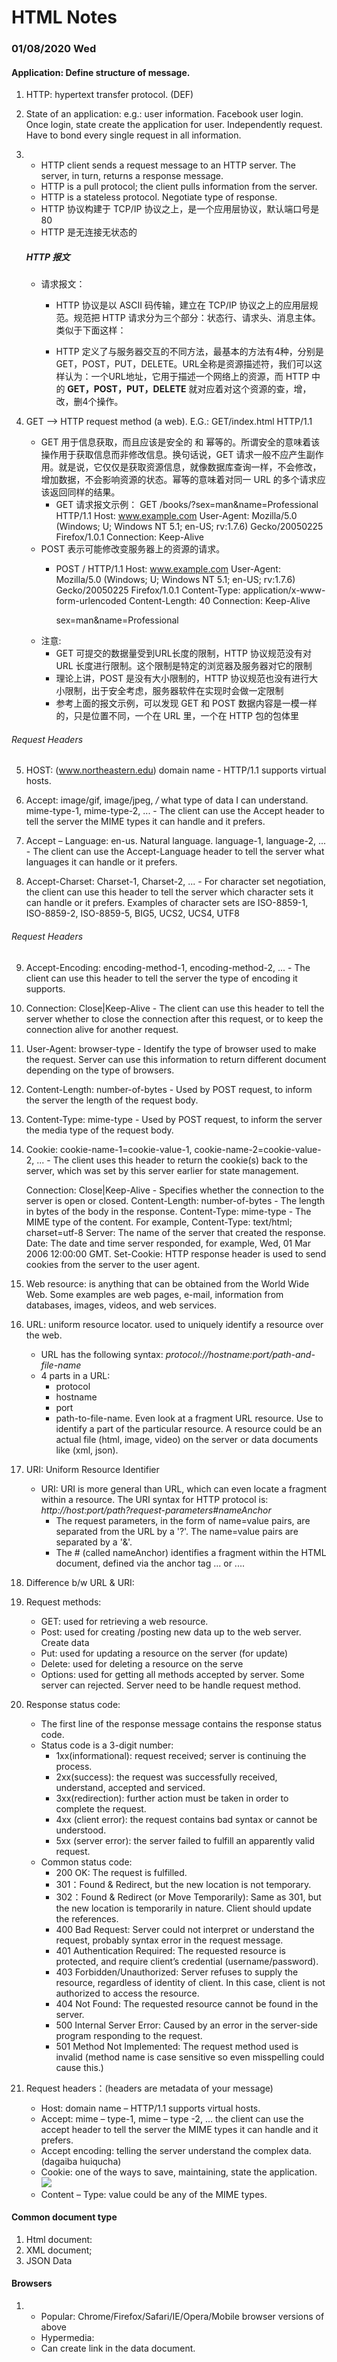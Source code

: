 # HTML Notes
### 01/08/2020 Wed ###
 
#### Application: Define structure of message.
1.	HTTP: hypertext transfer protocol. (DEF)
2.	State of an application: e.g.: user information. Facebook user login. Once login, state create the application for user. Independently request. Have to bond every single request in all information. 
3.	* HTTP client sends a request message to an HTTP server. The server, in         turn, returns a response message. 
    * HTTP is a pull protocol; the client pulls information from the server.
    * HTTP is a stateless protocol. Negotiate type of response. 
    <!------HTTP 特性------>
    * HTTP 协议构建于 TCP/IP 协议之上，是一个应用层协议，默认端口号是 80
    * HTTP 是无连接无状态的
    ##### HTTP 报文
    * 请求报文：
        * HTTP 协议是以 ASCII 码传输，建立在 TCP/IP 协议之上的应用层规范。规范把 HTTP 请求分为三个部分：状态行、请求头、消息主体。类似于下面这样：
        <method> <request-URL> <version>
        <headers>

        <entity-body>

        * HTTP 定义了与服务器交互的不同方法，最基本的方法有4种，分别是GET，POST，PUT，DELETE。URL全称是资源描述符，我们可以这样认为：一个URL地址，它用于描述一个网络上的资源，而 HTTP 中的 **GET，POST，PUT，DELETE** 就对应着对这个资源的查，增，改，删4个操作。


4.	GET --> HTTP request method (a web). E.G.: GET/index.html HTTP/1.1
    * GET 用于信息获取，而且应该是安全的 和 幂等的。所谓安全的意味着该操作用于获取信息而非修改信息。换句话说，GET 请求一般不应产生副作用。就是说，它仅仅是获取资源信息，就像数据库查询一样，不会修改，增加数据，不会影响资源的状态。幂等的意味着对同一 URL 的多个请求应该返回同样的结果。
        * GET 请求报文示例：
            GET /books/?sex=man&name=Professional HTTP/1.1
            Host: www.example.com
            User-Agent: Mozilla/5.0 (Windows; U; Windows NT 5.1; en-US; rv:1.7.6)
            Gecko/20050225 Firefox/1.0.1
            Connection: Keep-Alive
    
    <!-------POST------->
    * POST 表示可能修改变服务器上的资源的请求。
        * POST / HTTP/1.1
          Host: www.example.com
          User-Agent: Mozilla/5.0 (Windows; U; Windows NT 5.1; en-US; rv:1.7.6)
          Gecko/20050225 Firefox/1.0.1
          Content-Type: application/x-www-form-urlencoded
          Content-Length: 40
          Connection: Keep-Alive

          sex=man&name=Professional  
    * 注意:
        * GET 可提交的数据量受到URL长度的限制，HTTP 协议规范没有对 URL 长度进行限制。这个限制是特定的浏览器及服务器对它的限制
        * 理论上讲，POST 是没有大小限制的，HTTP 协议规范也没有进行大小限制，出于安全考虑，服务器软件在实现时会做一定限制
        * 参考上面的报文示例，可以发现 GET 和 POST 数据内容是一模一样的，只是位置不同，一个在 URL 里，一个在 HTTP 包的包体里
###### Request Headers
5.	HOST: (www.northeastern.edu) domain name - HTTP/1.1 supports virtual hosts.
6.	Accept: image/gif, image/jpeg, */* what type of data I can understand. 
    mime-type-1, mime-type-2, ... - The client can use the Accept header to tell the server the MIME types it can handle and it prefers.
7.	Accept – Language: en-us. Natural language. language-1, language-2, ...      - The client can use the Accept-Language header to tell the server what       languages it can handle or it prefers.
 
8. Accept-Charset: Charset-1, Charset-2, ... - For character set                negotiation, the client can use this header to tell the server which         character sets it can handle or it prefers. Examples of character sets       are ISO-8859-1, ISO-8859-2, ISO-8859-5, BIG5, UCS2, UCS4, UTF8
###### Request Headers
9.	Accept-Encoding: encoding-method-1, encoding-method-2, ... - The client      can use this header to tell the server the type of encoding it supports.
10. Connection: Close|Keep-Alive - The client can use this header to tell        the server whether to close the connection after this request, or to         keep the connection alive for another request.
11.	User-Agent: browser-type - Identify the type of browser used to make the     request. Server can use this information to return different document        depending on the type of browsers.
12. Content-Length: number-of-bytes - Used by POST request, to inform the        server the length of the request body.
13. Content-Type: mime-type - Used by POST request, to inform the server the     media type of the request body.
14. Cookie: cookie-name-1=cookie-value-1, cookie-name-2=cookie-value-2, ...      - The client uses this header to return the cookie(s) back to the server,    which was set by this server earlier for state management.
    
    Connection: Close|Keep-Alive - Specifies whether the connection to the server is open or closed. Content-Length: number-of-bytes - The length in bytes of the body in the response. Content-Type: mime-type - The MIME type of the content. For example, Content-Type: text/html; charset=utf-8
Server: The name of the server that created the response.
Date: The date and time server responded, for example, Wed, 01 Mar 2006 12:00:00 GMT. Set-Cookie: HTTP response header is used to send cookies from the server to the user agent. 


11.	Web resource: is anything that can be obtained from the World Wide Web.
    Some examples are web pages, e-mail, information from databases, images, videos, and web services.
12.	URL: uniform resource locator. used to uniquely identify a resource over     the web. 
    * URL has the following syntax:
    _protocol://hostname:port/path-and-file-name_
    * 4 parts in a URL: 
        * protocol
        * hostname
        * port
        * path-to-file-name. Even look at a fragment URL resource. Use to  identify a part of the particular resource. 
        A resource could be an actual file (html, image, video) on the server or data documents like (xml, json).
13. URI: Uniform Resource Identifier
    * URI: URI is more general than URL, which can even locate a fragment within a resource. The URI syntax for HTTP protocol is: 
        _http://host:port/path?request-parameters#nameAnchor_
        * The request parameters, in the form of name=value pairs, are separated from the URL by a '?'. The name=value pairs are separated by a '&'.
        * The # (called nameAnchor) identifies a fragment within the HTML document, defined via the anchor tag <a id="anchorName">...</a> or <a name="anchorName"> ...</a>.
14.	Difference b/w URL & URI: 

15.	Request methods: 
    * GET: used for retrieving a web resource.
    * Post: used for creating /posting new data up to the web server. Create data
    * Put: used for updating a resource on the server (for update)
    * Delete: used for deleting a resource on the serve
    * Options: used for getting all methods accepted by server. Some server can rejected. Server need to be handle request method. 
16.	Response status code: 
    * The first line of the response message contains the response status code. 
    * Status code is a 3-digit number: 
        * 1xx(informational): request received; server is continuing the process. 
        * 2xx(success): the request was successfully received, understand, accepted and serviced. 
        * 3xx(redirection): further action must be taken in order to complete the request. 
        * 4xx (client error): the request contains bad syntax or cannot be understood. 
        * 5xx (server error): the server failed to fulfill an apparently valid request. 
    * Common status code: 
        * 200 OK: The request is fulfilled.
        * 301：Found & Redirect, but the new location is not temporary.
        * 302：Found & Redirect (or Move Temporarily): Same as 301, but the new location is temporarily in nature. Client should update the references.
        * 400 Bad Request: Server could not interpret or understand the request, probably syntax error in the request message.
        * 401 Authentication Required: The requested resource is protected, and require client’s credential (username/password).
        * 403 Forbidden/Unauthorized: Server refuses to supply the resource, regardless of identity of client. In this case, client is not authorized to access the resource.
        * 404 Not Found: The requested resource cannot be found in the server.
        * 500 Internal Server Error: Caused by an error in the server-side program responding to the request.
        * 501 Method Not Implemented: The request method used is invalid (method name is case sensitive so even misspelling could cause this.)
16.	Request headers：(headers are metadata of your message)
    * Host: domain name – HTTP/1.1 supports virtual hosts.
    * Accept: mime – type-1, mime – type -2, … the client can use the accept header to tell the server the MIME types it can handle and it prefers.
    * Accept encoding: telling the server understand the complex data. (dagaiba huiqucha)
    * Cookie: one of the ways to save, maintaining, state the application.  
    ![](https://github.com/Mirandalllll/Web-Design/raw/master/图片-1.png)
    * Content – Type: value could be any of the MIME types. 


#### Common document type
1.	Html document: 
2.	XML document;
3.  JSON Data


#### Browsers
1.	* Popular: Chrome/Firefox/Safari/IE/Opera/Mobile browser versions of           above
    * Hypermedia: 
    * Can create link in the data document. 


